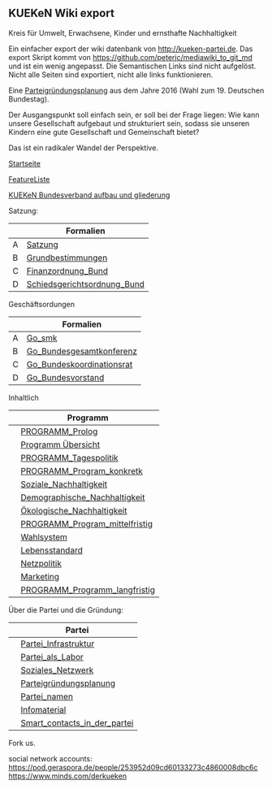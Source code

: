 ## KUEKeN Wiki export

Kreis für Umwelt, Erwachsene, Kinder und ernsthafte Nachhaltigkeit

Ein einfacher export der wiki datenbank von http://kueken-partei.de.
Das export Skript kommt von https://github.com/peterjc/mediawiki_to_git_md und ist ein wenig angepasst.
Die Semantischen Links sind nicht aufgelöst. Nicht alle Seiten sind exportiert, nicht alle links funktionieren.

Eine [Parteigründungsplanung](/wiki/Planung.md) aus dem Jahre 2016 (Wahl zum 19. Deutschen Bundestag).

Der Ausgangspunkt soll einfach sein, er soll bei der Frage liegen: Wie
kann unsere Gesellschaft aufgebaut und strukturiert sein, sodass sie
unseren Kindern eine gute Gesellschaft und Gemeinschaft bietet?

Das ist ein radikaler Wandel der Perspektive.


[Startseite](/wiki/Hauptseite.md)

[FeatureListe](/wiki/FeatureListe.md)

[KUEKeN Bundesverband aufbau und gliederung](/wiki/Struktur_KUKeN_Bund.md)

Satzung:

||Formalien|
|---|---|
|A|[Satzung](/wiki/Satzung.md)|
|B|[Grundbestimmungen](/wiki/Grundbestimmungen.md)|
|C|[Finanzordnung_Bund](/wiki/Finanzordnung_Bund.md)|
|D|[Schiedsgerichtsordnung_Bund](/wiki/Schiedsgerichtsordnung_Bund.md)|



Geschäftsordungen

||Formalien|
|---|---|
|A|[Go_smk](/wiki/Go_smk.md)|
|B|[Go_Bundesgesamtkonferenz](/wiki/Go_Bundesgesamtkonferenz.md)|
|C|[Go_Bundeskoordinationsrat](/wiki/Go_Bundeskoordinationsrat.md)|
|D|[Go_Bundesvorstand](/wiki/Go_Bundesvorstand.md)|



Inhaltlich

||Programm|
|---|---|
||[PROGRAMM_Prolog](/wiki/PROGRAMM_Prolog.md)|
||[Programm Übersicht](/wiki/Plain_Main.md)|
||[PROGRAMM_Tagespolitik](/wiki/PROGRAMM_Tagespolitik.md)|
||[PROGRAMM_Program_konkretk](/wiki/PROGRAMM_Program_konkret.md)|
||[Soziale_Nachhaltigkeit](/wiki/Soziale_Nachhaltigkeit.md)|
||[Demographische_Nachhaltigkeit](/wiki/Demographische_Nachhaltigkeit.md)|
||[Ökologische_Nachhaltigkeit](/wiki/Ökologische_Nachhaltigkeit.md)|
||[PROGRAMM_Program_mittelfristig](/wiki/PROGRAMM_Program_mittelfristig.md)|
||[Wahlsystem](/wiki/Wahlsystem.md)|
||[Lebensstandard](/wiki/Lebensstandard.md)|
||[Netzpolitik](/wiki/Netzpolitik.md)|
||[Marketing](/wiki/Marketing.md)|
||[PROGRAMM_Programm_langfristig](/wiki/PROGRAMM_Programm_langfristig.md)|

Über die Partei und die Gründung:

||Partei|
|---|---|
||[Partei_Infrastruktur](/wiki/Partei_Infrastruktur.md)|
||[Partei_als_Labor](/wiki/Partei_als_Labor.md)|
||[Soziales_Netzwerk](/wiki/Soziales_Netzwerk.md)|
||[Parteigründungsplanung](/wiki/Planung.md)|
||[Partei_namen](/wiki/Partei_namen.md)|
||[Infomaterial](/wiki/Infomaterial.md)|
||[Smart_contacts_in_der_partei](/wiki/Smart_contacts_in_der_partei.md)|




Fork us.


social network accounts:
https://pod.geraspora.de/people/253952d09cd60133273c4860008dbc6c
https://www.minds.com/derkueken

